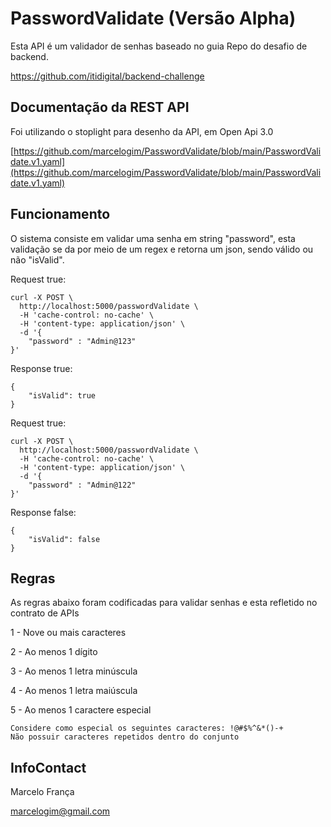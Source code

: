 # PasswordValidate (Versão Alpha)
Esta API é um validador de senhas baseado no guia Repo do desafio de backend.

https://github.com/itidigital/backend-challenge

## Documentação da REST API

Foi utilizando o stoplight para desenho da API, em Open Api 3.0

[https://github.com/marcelogim/PasswordValidate/blob/main/PasswordValidate.v1.yaml](https://github.com/marcelogim/PasswordValidate/blob/main/PasswordValidate.v1.yaml)

## Funcionamento

O sistema consiste em validar uma senha em string "password", esta validação se da por meio de um regex e retorna um json, sendo válido ou não "isValid".

Request true:

```
curl -X POST \
  http://localhost:5000/passwordValidate \
  -H 'cache-control: no-cache' \
  -H 'content-type: application/json' \
  -d '{
	"password" : "Admin@123"
}'
```

Response true:

```
{
    "isValid": true
}
```

Request true:

```
curl -X POST \
  http://localhost:5000/passwordValidate \
  -H 'cache-control: no-cache' \
  -H 'content-type: application/json' \
  -d '{
	"password" : "Admin@122"
}'
```

Response false:

```
{
    "isValid": false
}
```
## Regras

As regras abaixo foram codificadas para validar senhas e esta refletido no contrato de APIs

1 - Nove ou mais caracteres

2 - Ao menos 1 dígito

3 - Ao menos 1 letra minúscula

4 - Ao menos 1 letra maiúscula

5 - Ao menos 1 caractere especial

    Considere como especial os seguintes caracteres: !@#$%^&*()-+
    Não possuir caracteres repetidos dentro do conjunto

## InfoContact
Marcelo França

marcelogim@gmail.com

